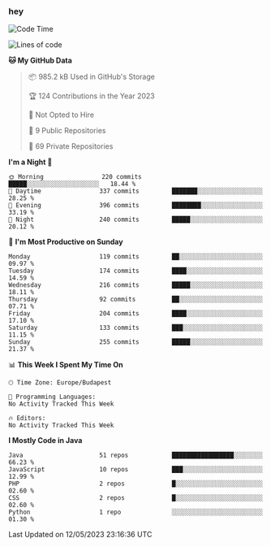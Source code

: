 ### hey

<!--START_SECTION:waka-->
![Code Time](http://img.shields.io/badge/Code%20Time-884%20hrs%2054%20mins-blue)

![Lines of code](https://img.shields.io/badge/From%20Hello%20World%20I%27ve%20Written-963.6%20thousand%20lines%20of%20code-blue)

**🐱 My GitHub Data** 

> 📦 985.2 kB Used in GitHub's Storage 
 > 
> 🏆 124 Contributions in the Year 2023
 > 
> 🚫 Not Opted to Hire
 > 
> 📜 9 Public Repositories 
 > 
> 🔑 69 Private Repositories 
 > 
**I'm a Night 🦉** 

```text
🌞 Morning                220 commits         █████░░░░░░░░░░░░░░░░░░░░   18.44 % 
🌆 Daytime                337 commits         ███████░░░░░░░░░░░░░░░░░░   28.25 % 
🌃 Evening                396 commits         ████████░░░░░░░░░░░░░░░░░   33.19 % 
🌙 Night                  240 commits         █████░░░░░░░░░░░░░░░░░░░░   20.12 % 
```
📅 **I'm Most Productive on Sunday** 

```text
Monday                   119 commits         ██░░░░░░░░░░░░░░░░░░░░░░░   09.97 % 
Tuesday                  174 commits         ████░░░░░░░░░░░░░░░░░░░░░   14.59 % 
Wednesday                216 commits         █████░░░░░░░░░░░░░░░░░░░░   18.11 % 
Thursday                 92 commits          ██░░░░░░░░░░░░░░░░░░░░░░░   07.71 % 
Friday                   204 commits         ████░░░░░░░░░░░░░░░░░░░░░   17.10 % 
Saturday                 133 commits         ███░░░░░░░░░░░░░░░░░░░░░░   11.15 % 
Sunday                   255 commits         █████░░░░░░░░░░░░░░░░░░░░   21.37 % 
```


📊 **This Week I Spent My Time On** 

```text
🕑︎ Time Zone: Europe/Budapest

💬 Programming Languages: 
No Activity Tracked This Week

🔥 Editors: 
No Activity Tracked This Week
```

**I Mostly Code in Java** 

```text
Java                     51 repos            █████████████████░░░░░░░░   66.23 % 
JavaScript               10 repos            ███░░░░░░░░░░░░░░░░░░░░░░   12.99 % 
PHP                      2 repos             █░░░░░░░░░░░░░░░░░░░░░░░░   02.60 % 
CSS                      2 repos             █░░░░░░░░░░░░░░░░░░░░░░░░   02.60 % 
Python                   1 repo              ░░░░░░░░░░░░░░░░░░░░░░░░░   01.30 % 
```




 Last Updated on 12/05/2023 23:16:36 UTC
<!--END_SECTION:waka-->
